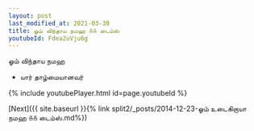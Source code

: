```yaml
---
layout: post
last_modified_at: 2021-03-30
title: ஓம் விந்தாய நமஹ ௧௧ டைம்ஸ்
youtubeId: Fdea2uVju6g
---
```

 
 
 ஓம் விந்தாய நமஹ  
 
 -  யார் தாழ்மையானவர் 
 
  
 
  
 
 
 
 
 
 


{% include youtubePlayer.html id=page.youtubeId %}
 
[Next]({{ site.baseurl }}{% link  split2/_posts/2014-12-23-ஓம் உடைகிறாயா நமஹ ௧௧ டைம்ஸ்.md%})
 
